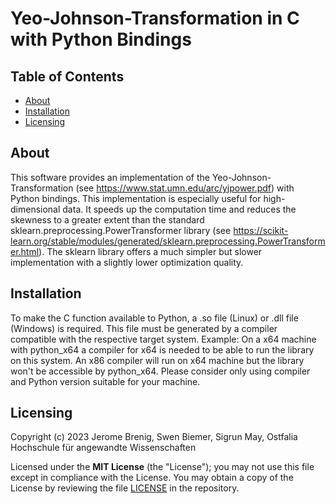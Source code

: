 # Yeo-Johnson-Transformation in C with Python Bindings


## Table of Contents
- [About](#About)
- [Installation](#installation)
- [Licensing](#licensing)

## About

This software provides an implementation of the Yeo-Johnson-Transformation 
(see https://www.stat.umn.edu/arc/yjpower.pdf) with Python bindings. This implementation is especially useful for high-dimensional data.
It speeds up the computation time and reduces the skewness to a greater extent than the standard
sklearn.preprocessing.PowerTransformer library 
(see https://scikit-learn.org/stable/modules/generated/sklearn.preprocessing.PowerTransformer.html).
The sklearn library offers a much simpler but slower implementation with a slightly lower optimization quality.


## Installation

To make the C function available to Python, a .so file (Linux) or .dll file (Windows) is required. 
This file must be generated by a compiler compatible with the respective target system.
Example: On a x64 machine with python_x64 a compiler for x64 is needed to be able to run the library on this system. 
An x86 compiler will run on x64 machine but the library won't be accessible by python_x64. 
Please consider only using compiler and Python version suitable for your machine.


## Licensing

Copyright (c) 2023 Jerome Brenig, Swen Biemer, Sigrun May, Ostfalia Hochschule für angewandte Wissenschaften

Licensed under the **MIT License** (the "License"); you may not use this file except in compliance with the License.
You may obtain a copy of the License by reviewing the file
[LICENSE](https://github.com/sigrun-may/artificial-data-generator/blob/main/LICENSE) in the repository.
